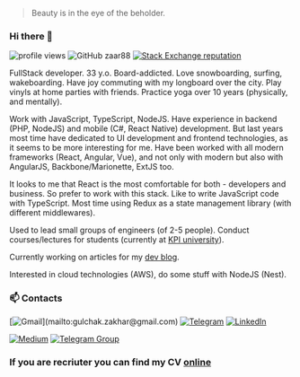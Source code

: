 > Beauty is in the eye of the beholder.

### Hi there 👋

![profile views](https://komarev.com/ghpvc/?username=zaar88&color=blue)
![GitHub zaar88](https://img.shields.io/github/followers/zaar88?label=follow&style=social)
[![Stack Exchange reputation](https://img.shields.io/stackexchange/stackoverflow/r/3659811?color=rgb%28244%2C%20130%2C%2037%29&label=StackOverflow&style=flat)](https://stackoverflow.com/users/3659811/zakhar-gulchak)

FullStack developer. 33 y.o.
Board-addicted. Love snowboarding, surfing, wakeboarding. Have joy commuting with my longboard over the city. Play vinyls at home parties with friends.
Practice yoga over 10 years (physically, and mentally).

Work with JavaScript, TypeScript, NodeJS. Have experience in backend (PHP, NodeJS) and mobile (C#, React Native) development. But last years most time have dedicated to UI development and frontend technologies, as it seems to be more interesting for me.
Have been worked with all modern frameworks (React, Angular, Vue), and not only with modern but also with AngularJS, Backbone/Marionette, ExtJS too.

It looks to me that React is the most comfortable for both - developers and business. So prefer to work with this stack.
Like to write JavaScript code with TypeScript. Most time using Redux as a state management library (with different middlewares).

Used to lead small groups of engineers (of 2-5 people). Conduct courses/lectures for students (currently at [KPI university](https://kpi.ua/en)).

Currently working on articles for my [dev blog](https://zaar88.dev).

Interested in cloud technologies (AWS), do some stuff with NodeJS (Nest).


### 📫 Contacts

[![Gmail](https://img.shields.io/badge/Gmail-D14836?style=for-the-badge&logo=gmail&logoColor=white")](mailto:gulchak.zakhar@gmail.com)
[![Telegram](https://img.shields.io/badge/Telegram-2CA5E0?style=for-the-badge&logo=telegram&logoColor=white)](https://t.me/zaar88)
[![LinkedIn](https://img.shields.io/badge/LinkedIn-0077B5?style=for-the-badge&logo=linkedin&logoColor=white)](https://linkedin.com/in/gulchak-zakhar)

[![Medium](https://img.shields.io/badge/Medium-12100E?style=for-the-badge&logo=medium&logoColor=white)](https://zaar88.dev)
[![Telegram Group](https://img.shields.io/endpoint?color=neon&style=for-the-badge&url=https%3A%2F%2Ftg.sumanjay.workers.dev%2Ffrontenders_diary)](https://t.me/frontenders_diary)



### If you are recriuter you can find my CV [online](https://zaar88.github.io/)

<!--
- 🌱 I’m currently learning ...
- 👯 I’m looking to collaborate on ...
- 🤔 I’m looking for help with ...
- 💬 Ask me about ...
- 📫 How to reach me: ...
- 😄 Pronouns: ...
- ⚡ Fun fact: ...
-->
